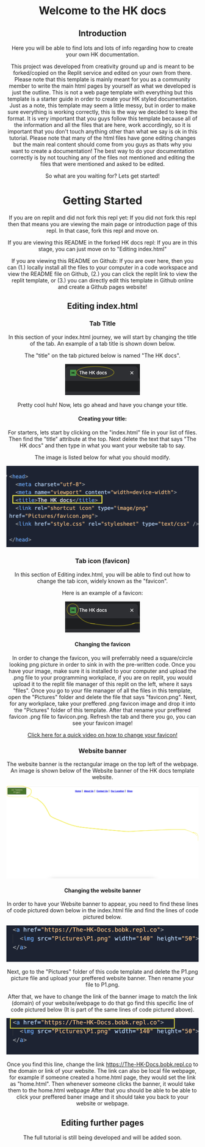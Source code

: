 <center>
  
# Welcome to the HK docs


## Introduction

  <p>Here you will be able to find lots and lots of info regarding how to create your own HK documentation.</p>
  <p>This project was developed from creativity ground up and is meant to be forked/copied on the Replit service and edited on your own from there. Please note that this template is mainly meant for you as a community member to write the main html pages by yourself as what we developed is just the outline. This is not a web page template with everything but this template is a starter guide in order to create your HK styled documentation. Just as a note, this template may seem a little messy, but in order to make sure everything is working correctly, this is the way we decided to keep the format. It is very important that you guys follow this template because all of the information and all the files that are here, work accordingly, so it is important that you don't touch anything other than what we say is ok in this tutorial. Please note that many of the html files have gone editing changes but the main real content should come from you guys as thats why you want to create a documentation! The best way to do your documentation correctly is by not touching any of the files not mentioned and editing the files that were mentioned and asked to be edited.</p>



  <p>So what are you waiting for? Lets get started!</p>

# Getting Started
If you are on replit and did not fork this repl yet: If you did not fork this repl then that means you are viewing the main page or introduction page of this repl. In that case, fork this repl and move on.

If you are viewing this README in the forked HK docs repl: If you are in this stage, you can just move on to "Editing index.html"

If you are viewing this README on Github: If you are over here, then you can (1.) locally install all the files to your computer in a code workspace and view the README file on Github, (2.) you can click the replit link to view the replit template, or (3.) you can directly edit this template in Github online and create a Github pages website!
## Editing index.html

### Tab Title

  <p>In this section of your index.html journey, we will start by changing the title of the tab. An example of a tab title is shown down below.</p>

<p>The "title" on the tab pictured below is named "The HK docs".</p>


<img src="Readme/PicturesForReadme/titleexample.png">

<p>Pretty cool huh! Now, lets go ahead and have you change your title.</p>

#### Creating your title:
  <p>For starters, lets start by clicking on the "index.html" file in your list of files. Then find the "title" attribute at the top. Next delete the text that says "The HK docs" and then type in what you want your website tab to say. </p>
  <p>The image is listed below for what you should modify. </p>
  <img src="Readme/PicturesForReadme/UpdatedTitlepic.png">

### Tab icon (favicon)

<p>In this section of Editing index.html, you will be able to find out how to change the tab icon, widely known as the "favicon".</p>

Here is an example of a favicon:

<img src="Readme/PicturesForReadme/faviconexample.png">

#### Changing the favicon

In order to change the favicon, you will preferrably need a square/circle looking png picture in order to sink in with the pre-written code. Once you have your image, make sure it is installed to your computer and upload the .png file to your programming workplace, if you are on replit, you would upload it to the replit file manager of this replit on the left, where it says "files". Once you go to your file manager of all the files in this template, open the "Pictures" folder and delete the file that says "favicon.png". Next, for any workplace, take your preffered .png favicon image and drop it into the "Pictures" folder of this template. After that rename your preffered favicon .png file to favicon.png. Refresh the tab and there you go, you can see your favicon image!



<p><a href="https://1drv.ms/v/s!AuOJcqLLBs2NhH2sGKQM0g9akB9S" target="_blank">Click here for a quick video on how to change your favicon!</a></p>

### Website banner

The website banner is the rectangular image on the top left of the webpage. An image is shown below of the Website banner of the HK docs template website.

<img src="Readme/PicturesForReadme/WebsiteBannerLocation.png">


#### Changing the website banner



In order to have your Website banner to appear, you need to find these lines of code pictured down below in the index.html file and find the lines of code pictured below.

<img src="Readme/PicturesForReadme/WebsiteBannerCode.png">

Next, go to the "Pictures" folder of this code template and delete the P1.png picture file and upload your preffered website banner. Then rename your file to P1.png.

After that, we have to change the link of the banner image to match the link (domain) of your website/webpage to do that go find this specific line of code pictured below (It is part of the same lines of code pictured above). 

<img src="Readme/PicturesForReadme/WebBannerLinkPicCode.png">

Once you find this line, change the link https://The-HK-Docs.bobk.repl.co to the domain or link of your website. The link can also be local file webpage, for example if someone created a home.html page, they would set the link as "home.html". Then whenever someone clicks the banner, it would take them to the home.html webpage  After that you should be able to be able to click your preffered baner image and it should take you back to your website or webpage.


## Editing further pages
The full tutorial is still being developed and will be added soon.



</center>
